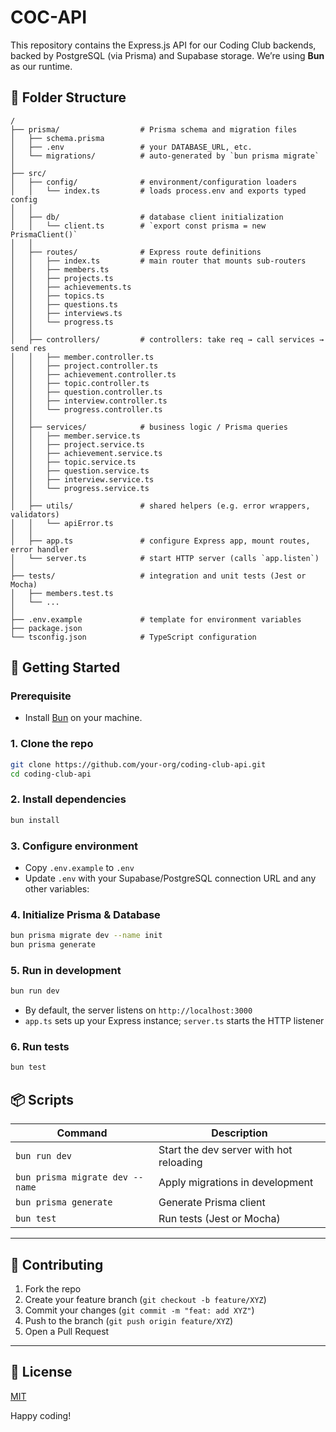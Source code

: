 # COC-API

This repository contains the Express.js API for our Coding Club backends, backed by PostgreSQL (via Prisma) and Supabase storage. We’re using **Bun** as our runtime.

## 📂 Folder Structure

```
/
├── prisma/                  # Prisma schema and migration files
│   ├── schema.prisma
│   ├── .env                 # your DATABASE_URL, etc.
│   └── migrations/          # auto‑generated by `bun prisma migrate`
│
├── src/
│   ├── config/              # environment/configuration loaders
│   │   └── index.ts         # loads process.env and exports typed config
│   │
│   ├── db/                  # database client initialization
│   │   └── client.ts        # `export const prisma = new PrismaClient()`
│   │
│   ├── routes/              # Express route definitions
│   │   ├── index.ts         # main router that mounts sub‑routers
│   │   ├── members.ts
│   │   ├── projects.ts
│   │   ├── achievements.ts
│   │   ├── topics.ts
│   │   ├── questions.ts
│   │   ├── interviews.ts
│   │   └── progress.ts
│   │
│   ├── controllers/         # controllers: take req → call services → send res
│   │   ├── member.controller.ts
│   │   ├── project.controller.ts
│   │   ├── achievement.controller.ts
│   │   ├── topic.controller.ts
│   │   ├── question.controller.ts
│   │   ├── interview.controller.ts
│   │   └── progress.controller.ts
│   │
│   ├── services/            # business logic / Prisma queries
│   │   ├── member.service.ts
│   │   ├── project.service.ts
│   │   ├── achievement.service.ts
│   │   ├── topic.service.ts
│   │   ├── question.service.ts
│   │   ├── interview.service.ts
│   │   └── progress.service.ts
│   │
│   ├── utils/               # shared helpers (e.g. error wrappers, validators)
│   │   └── apiError.ts
│   │
│   ├── app.ts               # configure Express app, mount routes, error handler
│   └── server.ts            # start HTTP server (calls `app.listen`)
│
├── tests/                   # integration and unit tests (Jest or Mocha)
│   ├── members.test.ts
│   └── ...  
│
├── .env.example             # template for environment variables
├── package.json
└── tsconfig.json            # TypeScript configuration
```

## 🚀 Getting Started

### Prerequisite

* Install [Bun](https://bun.sh/) on your machine.

### 1. Clone the repo

```bash
git clone https://github.com/your-org/coding-club-api.git
cd coding-club-api
```

### 2. Install dependencies

```bash
bun install
```

### 3. Configure environment

* Copy `.env.example` to `.env`
* Update `.env` with your Supabase/PostgreSQL connection URL and any other variables:

### 4. Initialize Prisma & Database

```bash
bun prisma migrate dev --name init
bun prisma generate
```

### 5. Run in development

```bash
bun run dev
```

* By default, the server listens on `http://localhost:3000`
* `app.ts` sets up your Express instance; `server.ts` starts the HTTP listener

### 6. Run tests

```bash
bun test
```

## 📦 Scripts

| Command                         | Description                             |
| ------------------------------- | --------------------------------------- |
| `bun run dev`                   | Start the dev server with hot reloading |
| `bun prisma migrate dev --name` | Apply migrations in development         |
| `bun prisma generate`           | Generate Prisma client                  |
| `bun test`                      | Run tests (Jest or Mocha)               |

---

## 🤝 Contributing

1. Fork the repo
2. Create your feature branch (`git checkout -b feature/XYZ`)
3. Commit your changes (`git commit -m "feat: add XYZ"`)
4. Push to the branch (`git push origin feature/XYZ`)
5. Open a Pull Request

---

## 📜 License

[MIT](LICENSE)

Happy coding!
